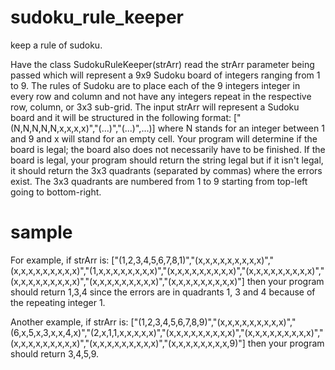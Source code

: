 # sudoku_rule_keeper
keep a rule of sudoku.

Have the class SudokuRuleKeeper(strArr) read the strArr parameter being passed which will represent a 9x9 Sudoku board of integers ranging from 1 to 9. The rules of Sudoku are to place each of the 9 integers integer in every row and column and not have any integers repeat in the respective row, column, or 3x3 sub-grid. The input strArr will represent a Sudoku board and it will be structured in the following format: ["(N,N,N,N,N,x,x,x,x)","(...)","(...)",...)] where N stands for an integer between 1 and 9 and x will stand for an empty cell. Your program will determine if the board is legal; the board also does not necessarily have to be finished. If the board is legal, your program should return the string legal but if it isn't legal, it should return the 3x3 quadrants (separated by commas) where the errors exist. The 3x3 quadrants are numbered from 1 to 9 starting from top-left going to bottom-right.


# sample
For example, if strArr is: ["(1,2,3,4,5,6,7,8,1)","(x,x,x,x,x,x,x,x,x)","(x,x,x,x,x,x,x,x,x)","(1,x,x,x,x,x,x,x,x)","(x,x,x,x,x,x,x,x,x)","(x,x,x,x,x,x,x,x,x)","(x,x,x,x,x,x,x,x,x)","(x,x,x,x,x,x,x,x,x)","(x,x,x,x,x,x,x,x,x)"] then your program should return 1,3,4 since the errors are in quadrants 1, 3 and 4 because of the repeating integer 1.

Another example, if strArr is: ["(1,2,3,4,5,6,7,8,9)","(x,x,x,x,x,x,x,x,x)","(6,x,5,x,3,x,x,4,x)","(2,x,1,1,x,x,x,x,x)","(x,x,x,x,x,x,x,x,x)","(x,x,x,x,x,x,x,x,x)","(x,x,x,x,x,x,x,x,x)","(x,x,x,x,x,x,x,x,x)","(x,x,x,x,x,x,x,x,9)"] then your program should return 3,4,5,9.
